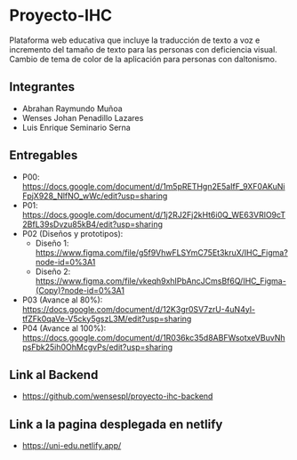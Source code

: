 # Proyecto-IHC

Plataforma web educativa que incluye la traducción de texto a voz e incremento del tamaño de texto para las personas con deficiencia visual. Cambio de tema de color de la aplicación para personas con daltonismo.

## Integrantes

- Abrahan Raymundo Muñoa
- Wenses Johan Penadillo Lazares
- Luis Enrique Seminario Serna

## Entregables

- P00: <https://docs.google.com/document/d/1m5pRETHgn2E5aIfF_9XF0AKuNiFpjX928_NlfNO_wWc/edit?usp=sharing>
- P01: <https://docs.google.com/document/d/1j2RJ2Fj2kHt6i0Q_WE63VRlO9cT2BfL39sDvzu85kB4/edit?usp=sharing>
- P02 (Diseños y prototipos):
  - Diseño 1: <https://www.figma.com/file/g5f9VhwFLSYmC75Et3kruX/IHC_Figma?node-id=0%3A1>
  - Diseño 2: <https://www.figma.com/file/vkeqh9xhIPbAncJCmsBf6Q/IHC_Figma-(Copy)?node-id=0%3A1>
- P03 (Avance al 80%): <https://docs.google.com/document/d/12K3gr0SV7zrU-4uN4yl-tfZFk0qaVe-V5cky5gszL3M/edit?usp=sharing>
- P04 (Avance al 100%): <https://docs.google.com/document/d/1R036kc35d8ABFWsotxeVBuvNhpsFbk25ih0OhMcgvPs/edit?usp=sharing>

## Link al Backend

- <https://github.com/wensespl/proyecto-ihc-backend>

## Link a la pagina desplegada en netlify

- <https://uni-edu.netlify.app/>
